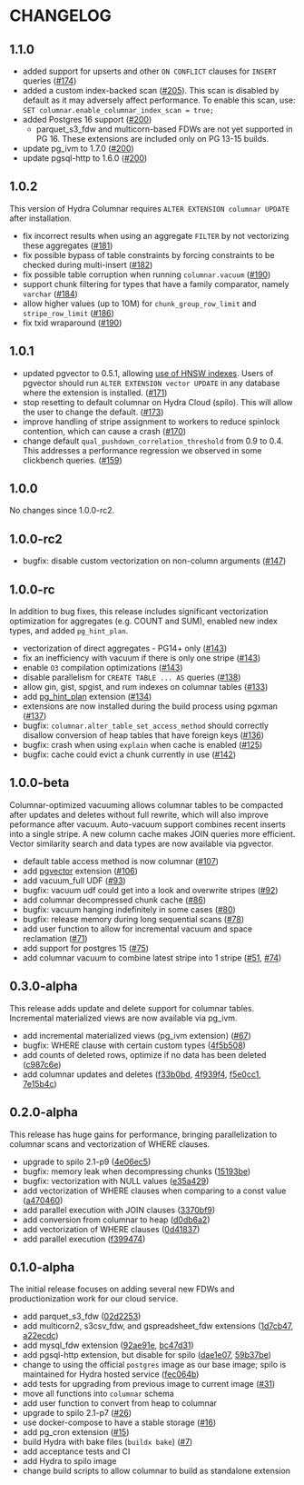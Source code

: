 # CHANGELOG

## 1.1.0

* added support for upserts and other `ON CONFLICT` clauses for `INSERT`
  queries ([#174][])
* added a custom index-backed scan ([#205][]). This scan is disabled by default as it
  may adversely affect performance. To enable this scan, use:
  `SET columnar.enable_columnar_index_scan = true;`
* added Postgres 16 support ([#200][])
  * parquet_s3_fdw and multicorn-based FDWs are not yet supported in PG 16. These
    extensions are included only on PG 13-15 builds.
* update pg_ivm to 1.7.0 ([#200][])
* update pgsql-http to 1.6.0 ([#200][])

[#174]: https://github.com/hydradatabase/hydra/pull/174
[#205]: https://github.com/hydradatabase/hydra/pull/205
[#200]: https://github.com/hydradatabase/hydra/pull/200

## 1.0.2

This version of Hydra Columnar requires `ALTER EXTENSION columnar
UPDATE` after installation.

* fix incorrect results when using an aggregate `FILTER` by not vectorizing
  these aggregates ([#181][])
* fix possible bypass of table constraints by forcing constraints to be checked
  during multi-insert ([#182][])
* fix possible table corruption when running `columnar.vacuum`
  ([#190][])
* support chunk filtering for types that have a family comparator, namely
  `varchar` ([#184][])
* allow higher values (up to 10M) for `chunk_group_row_limit` and
  `stripe_row_limit` ([#186][])
* fix txid wraparound ([#190][])

[#181]: https://github.com/hydradatabase/hydra/pull/181
[#182]: https://github.com/hydradatabase/hydra/pull/182
[#184]: https://github.com/hydradatabase/hydra/pull/184
[#190]: https://github.com/hydradatabase/hydra/pull/190
[#186]: https://github.com/hydradatabase/hydra/pull/186
[#190]: https://github.com/hydradatabase/hydra/pull/190

## 1.0.1

* updated pgvector to 0.5.1, allowing [use of HNSW indexes][pgvector-HNSW].
  Users of pgvector should run `ALTER EXTENSION vector UPDATE` in any
  database where the extension is installed. ([#171][])
* stop resetting to default columnar on Hydra Cloud (spilo). This will allow
  the user to change the default. ([#173][])
* improve handling of stripe assignment to workers to reduce spinlock
  contention, which can cause a crash ([#170][])
* change default `qual_pushdown_correlation_threshold` from 0.9 to 0.4. This
  addresses a performance regression we observed in some clickbench queries.
  ([#159][])

[#173]: https://github.com/hydradatabase/hydra/pull/173
[#171]: https://github.com/hydradatabase/hydra/pull/171
[#170]: https://github.com/hydradatabase/hydra/pull/170
[#159]: https://github.com/hydradatabase/hydra/pull/159
[pgvector-HNSW]: https://github.com/pgvector/pgvector#hnsw

## 1.0.0

No changes since 1.0.0-rc2.

## 1.0.0-rc2

* bugfix: disable custom vectorization on non-column arguments ([#147][])

[#147]: https://github.com/hydradatabase/hydra/pull/147

## 1.0.0-rc

In addition to bug fixes, this release includes significant vectorization optimization for aggregates (e.g. COUNT and SUM), enabled new index types, and added `pg_hint_plan`.

* vectorization of direct aggregates - PG14+ only ([#143][])
* fix an inefficiency with vacuum if there is only one stripe ([#143][])
* enable `O3` compilation optimizations ([#143][])
* disable parallelism for `CREATE TABLE ... AS` queries ([#138][])
* allow gin, gist, spgist, and rum indexes on columnar tables ([#133][])
* add [pg_hint_plan][] extension ([#134][])
* extensions are now installed during the build process using pgxman ([#137][])
* bugfix: `columnar.alter_table_set_access_method` should correctly disallow conversion of heap tables that have foreign keys ([#136][])
* bugfix: crash when using `explain` when cache is enabled ([#125][])
* bugfix: cache could evict a chunk currently in use ([#142][])

[#143]: https://github.com/hydradatabase/hydra/pull/143
[#138]: https://github.com/hydradatabase/hydra/pull/138
[#133]: https://github.com/hydradatabase/hydra/pull/133
[#134]: https://github.com/hydradatabase/hydra/pull/134
[#136]: https://github.com/hydradatabase/hydra/pull/136
[#125]: https://github.com/hydradatabase/hydra/pull/125
[#137]: https://github.com/hydradatabase/hydra/pull/137
[#142]: https://github.com/hydradatabase/hydra/pull/137
[pg_hint_plan]: https://github.com/ossc-db/pg_hint_plan

## 1.0.0-beta

Columnar-optimized vacuuming allows columnar tables to be compacted after updates and deletes without full rewrite, which will also improve peformance after vacuum. Auto-vacuum support combines recent inserts into a single stripe. A new column cache makes JOIN queries more efficient. Vector similarity search and data types are now available via pgvector.

* default table access method is now columnar ([#107][])
* add [pgvector][] extension ([#106][])
* add vacuum_full UDF ([#93][])
* bugfix: vacuum udf could get into a look and overwrite stripes ([#92][])
* add columnar decompressed chunk cache ([#86][])
* bugfix: vacuum hanging indefinitely in some cases ([#80][])
* bugfix: release memory during long sequential scans ([#78][])
* add user function to allow for incremental vacuum and space reclamation ([#71][])
* add support for postgres 15 ([#75][])
* add columnar vacuum to combine latest stripe into 1 stripe ([#51][], [#74][])

## 0.3.0-alpha

This release adds update and delete support for columnar tables. Incremental materialized views are now available via pg_ivm.

* add incremental materialized views (pg_ivm extension) ([#67][])
* bugfix: WHERE clause with certain custom types ([4f5b508][])
* add counts of deleted rows, optimize if no data has been deleted ([c987c6e][])
* add columnar updates and deletes ([f33b0bd][], [4f939f4][], [f5e0cc1][], [7e15b4c][])

## 0.2.0-alpha

This release has huge gains for performance, bringing parallelization to columnar scans and vectorization of WHERE clauses.

* upgrade to spilo 2.1-p9 ([4e06ec5][])
* bugfix: memory leak when decompressing chunks ([15193be][])
* bugfix: vectorization with NULL values ([e35a429][])
* add vectorization of WHERE clauses when comparing to a const value ([a470460][])
* add parallel execution with JOIN clauses ([3370bf9][])
* add conversion from columnar to heap ([d0db6a2][])
* add vectorization of WHERE clauses ([0d41837][])
* add parallel execution ([f399474][])

## 0.1.0-alpha

The initial release focuses on adding several new FDWs and productionization work for our cloud service.

* add parquet_s3_fdw ([02d2253][])
* add multicorn2, s3csv_fdw, and gspreadsheet_fdw extensions ([1d7cb47][], [a22ecdc][])
* add mysql_fdw extension ([92ae91e][], [bc47d31][])
* add pgsql-http extension, but disable for spilo ([dae1e07][], [59b37be][])
* change to using the official `postgres` image as our base image; spilo is maintained for Hydra hosted service ([fec064b][])
* add tests for upgrading from previous image to current image ([#31][])
* move all functions into `columnar` schema
* add user function to convert from heap to columnar
* upgrade to spilo 2.1-p7 ([#26][])
* use docker-compose to have a stable storage ([#16][])
* add pg_cron extension ([#15][])
* build Hydra with bake files (`buildx bake`) ([#7][])
* add acceptance tests and CI
* add Hydra to spilo image
* change build scripts to allow columnar to build as standalone extension

[#7]: https://github.com/hydradatabase/hydra/pull/7
[#15]: https://github.com/hydradatabase/hydra/pull/15
[#16]: https://github.com/hydradatabase/hydra/pull/16
[#26]: https://github.com/hydradatabase/hydra/pull/26
[#31]: https://github.com/hydradatabase/hydra/pull/31
[#51]: https://github.com/hydradatabase/hydra/pull/51
[#67]: https://github.com/hydradatabase/hydra/pull/67
[#71]: https://github.com/hydradatabase/hydra/pull/71
[#74]: https://github.com/hydradatabase/hydra/pull/74
[#75]: https://github.com/hydradatabase/hydra/pull/75
[#78]: https://github.com/hydradatabase/hydra/pull/78
[#80]: https://github.com/hydradatabase/hydra/pull/80
[#86]: https://github.com/hydradatabase/hydra/pull/86
[#92]: https://github.com/hydradatabase/hydra/pull/92
[#93]: https://github.com/hydradatabase/hydra/pull/93
[#106]: https://github.com/hydradatabase/hydra/pull/106
[#107]: https://github.com/hydradatabase/hydra/pull/107
[02d2253]: https://github.com/hydradatabase/hydra/commit/02d2253
[0d41837]: https://github.com/hydradatabase/hydra/commit/0d41837
[15193be]: https://github.com/hydradatabase/hydra/commit/15193be
[1d7cb47]: https://github.com/hydradatabase/hydra/commit/1d7cb47
[3370bf9]: https://github.com/hydradatabase/hydra/commit/3370bf9
[4e06ec5]: https://github.com/hydradatabase/hydra/commit/4e06ec5
[4f5b508]: https://github.com/hydradatabase/hydra/commit/4f5b508
[4f939f4]: https://github.com/hydradatabase/hydra/commit/4f939f4
[59b37be]: https://github.com/hydradatabase/hydra/commit/59b37be
[7e15b4c]: https://github.com/hydradatabase/hydra/commit/7e15b4c
[92ae91e]: https://github.com/hydradatabase/hydra/commit/92ae91e
[a22ecdc]: https://github.com/hydradatabase/hydra/commit/a22ecdc
[a470460]: https://github.com/hydradatabase/hydra/commit/a470460
[bc47d31]: https://github.com/hydradatabase/hydra/commit/bc47d31
[c987c6e]: https://github.com/hydradatabase/hydra/commit/c987c6e
[d0db6a2]: https://github.com/hydradatabase/hydra/commit/d0db6a2
[dae1e07]: https://github.com/hydradatabase/hydra/commit/dae1e07
[e35a429]: https://github.com/hydradatabase/hydra/commit/e35a429
[f33b0bd]: https://github.com/hydradatabase/hydra/commit/f33b0bd
[f399474]: https://github.com/hydradatabase/hydra/commit/f399474
[f5e0cc1]: https://github.com/hydradatabase/hydra/commit/f5e0cc1
[fec064b]: https://github.com/hydradatabase/hydra/commit/fec064b
[pgvector]: https://github.com/pgvector/pgvector
